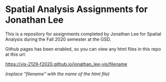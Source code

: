 # Spatial Analysis Assignments for Jonathan Lee

This is a repository for assignments completed by Jonathan Lee for Spatial Analysis during the Fall 2020 semester at the GSD.

Github pages has been enabled, so you can view any html files in this repo at this url:

https://vis-2129-f2020.github.io/jonathan_lee-vis/filename

*(replace “filename” with the name of the html file)*
